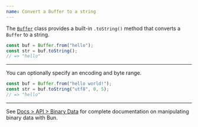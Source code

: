 ```yaml
---
name: Convert a Buffer to a string
---
```


The [`Buffer`](https://nodejs.org/api/buffer.html) class provides a built-in `.toString()` method that converts a `Buffer` to a string.

```ts
const buf = Buffer.from("hello");
const str = buf.toString();
// => "hello"
```

---

You can optionally specify an encoding and byte range.

```ts
const buf = Buffer.from("hello world!");
const str = buf.toString("utf8", 0, 5);
// => "hello"
```

---

See [Docs > API > Binary Data](https://bun.sh/docs/api/binary-data#conversion) for complete documentation on manipulating binary data with Bun.
